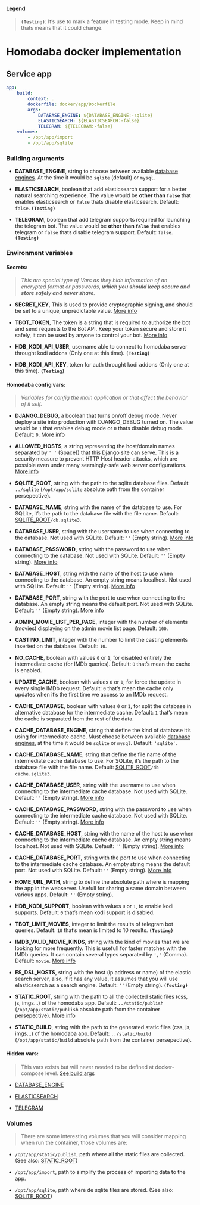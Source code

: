 #### Legend

> **`(Testing)`**: It’s use to mark a feature in testing mode. Keep in mind thats means that it could change.


# Homodaba docker implementation

## Service app
```yaml
app:
    build:
        context: .
        dockerfile: docker/app/Dockerfile
        args:
            DATABASE_ENGINE: ${DATABASE_ENGINE:-sqlite}
            ELASTICSEARCH: ${ELASTICSEARCH:-false}
            TELEGRAM: ${TELEGRAM:-false}
    volumes:
        - /opt/app/import
        - /opt/app/sqlite
```


### <a name="app-build-args"></a>Building arguments
 - <a name="app-build-args-database-engine"></a>**DATABASE_ENGINE**, string to choose between available [database engines](https://docs.djangoproject.com/en/3.2/ref/settings/#engine). At the time it would be `sqlite` (default) or `mysql`.
    
 - <a name="app-build-args-elasticsearch"></a>**ELASTICSEARCH**, boolean that add elasticsearch support for a better natural searching experience. The value would be **other than `false`** that enables elasticsearch or `false` thats disable elasticsearch. Default: `false`. **`(Testing)`**

 - <a name="app-build-args-telegram"></a>**TELEGRAM**, boolean that add telegram supports required for launching the telegram bot. The value would be **other than `false`** that enables telegram or `false`  thats disable telegram support. Default: `false`. **`(Testing)`**


### Environment variables

#### **Secrets:**

> *This are special type of Vars as they hide information of an encrypted format or passwords, **which you should keep secure and store safely and never share**.*

- **SECRET_KEY**, This is used to provide cryptographic signing, and should be set to a unique, unpredictable value. [More info](https://docs.djangoproject.com/en/3.2/ref/settings/#secret-key)

- **TBOT_TOKEN**, The token is a string that is required to authorize the bot and send requests to the Bot API. Keep your token secure and store it safely, it can be used by anyone to control your bot. [More info](https://core.telegram.org/bots#6-botfather)

- **HDB_KODI_API_USER**, username able to connect to homodaba server throught kodi addons (Only one at this time). **`(Testing)`**

- **HDB_KODI_API_KEY**, token for auth throught kodi addons (Only one at this time). **`(Testing)`**

#### **Homodaba config vars:**

> *Variables for config the main application or that affect the behavior of it self.*

- **DJANGO_DEBUG**, a boolean that turns on/off debug mode. Never deploy a site into production with DJANGO_DEBUG turned on. The value would be `1` that enables debug mode or `0` thats disable debug mode. Default: `0`. [More info](https://docs.djangoproject.com/en/3.2/ref/settings/#debug)

- **ALLOWED_HOSTS**, a string representing the host/domain names separated by `' '` (Space)) that this Django site can serve. This is a security measure to prevent HTTP Host header attacks, which are possible even under many seemingly-safe web server configurations. [More info](https://docs.djangoproject.com/en/3.2/ref/settings/#allowed-hosts)

- <a name="app-other-args-sqlite-root"></a>**SQLITE_ROOT**, string with the path to the sqlite database files. Default: `../sqlite` (`/opt/app/sqlite` absolute path from the container persepective).

- **DATABASE_NAME**, string with the name of the database to use. For SQLite, it’s the path to the database file with the file name. Default: [SQLITE_ROOT](#app-other-args-sqlite-root)`/db.sqlite3`.

- **DATABASE_USER**, string with the username to use when connecting to the database. Not used with SQLite. Default: `''` (Empty string). [More info](https://docs.djangoproject.com/en/3.2/ref/settings/#user)

- **DATABASE_PASSWORD**, string with the password to use when connecting to the database. Not used with SQLite. Default: `''` (Empty string). [More info](https://docs.djangoproject.com/en/3.2/ref/settings/#password)

- **DATABASE_HOST**, string with the name of the host to use when connecting to the database. An empty string means localhost. Not used with SQLite. Default: `''` (Empty string). [More info](https://docs.djangoproject.com/en/3.2/ref/settings/#host)

- **DATABASE_PORT**, string with the port to use when connecting to the database. An empty string means the default port. Not used with SQLite. Default: `''` (Empty string). [More info](https://docs.djangoproject.com/en/3.2/ref/settings/#port)

- **ADMIN_MOVIE_LIST_PER_PAGE**, integer with the number of elements (movies) displaying on the admin movie list page. Default: `100`.

- **CASTING_LIMIT**, integer with the number to limit the casting elements inserted on the database. Default: `10`.

- **NO_CACHE**, boolean with values `0` or `1`, for disabled entirely the intermediate cache (for IMDb queries). Default: `0` that’s mean the cache is enabled.

- **UPDATE_CACHE**, boolean with values `0` or `1`, for force the update in every single IMDb request. Default: `0` that’s mean the cache only updates when it’s the first time we access to an IMDb request.

- **CACHE_DATABASE**, boolean with values `0` or `1`, for split the database in alternative database for the intermediate cache. Default: `1` that’s mean the cache is separated from the rest of the data.

- **CACHE_DATABASE_ENGINE**, string that define the kind of database it’s using for intermediate cache. Must choose between available [database engines](https://docs.djangoproject.com/en/3.2/ref/settings/#engine), at the time it would be `sqlite` or `mysql`. Default: `'sqlite'`.

- **CACHE_DATABASE_NAME**, string that define the file name of the intermediate cache database to use. For SQLite, it’s the path to the database file with the file name. Default: [SQLITE_ROOT](#app-other-args-sqlite-root)`/db-cache.sqlite3`.

- **CACHE_DATABASE_USER**, string with the username to use when connecting to the intermediate cache database. Not used with SQLite. Default: `''` (Empty string). [More info](https://docs.djangoproject.com/en/3.2/ref/settings/#user)

- **CACHE_DATABASE_PASSWORD**, string with the password to use when connecting to the intermediate cache database. Not used with SQLite. Default: `''` (Empty string). [More info](https://docs.djangoproject.com/en/3.2/ref/settings/#password)

- **CACHE_DATABASE_HOST**, string with the name of the host to use when connecting to the intermediate cache database. An empty string means localhost. Not used with SQLite. Default: `''` (Empty string). [More info](https://docs.djangoproject.com/en/3.2/ref/settings/#host)

- **CACHE_DATABASE_PORT**, string with the port to use when connecting to the intermediate cache database. An empty string means the default port. Not used with SQLite. Default: `''` (Empty string). [More info](https://docs.djangoproject.com/en/3.2/ref/settings/#port)

- **HOME_URL_PATH**, string to define the absolute path where is mapping the app in the webserver. Usefull for sharing a same domain between various apps. Default: `''` (Empty string). 

- **HDB_KODI_SUPPORT**, boolean with values `0` or `1`, to enable kodi supports. Default: `0` that’s mean kodi support is disabled.

- **TBOT_LIMIT_MOVIES**, integer to limit the results of telegram bot queries. Default: `10` that’s mean  is limited to 10 results. **`(Testing)`**

- **IMDB_VALID_MOVIE_KINDS**, string with the kind of movies that we are looking for more frequently. This is usefull for faster matches with the IMDb queries. It can contain several types separated by `','` (Comma). Default: `movie`. [More info](https://IMDbpy.readthedocs.io/en/latest/usage/movie.html?highlight=kind#movies)

- **ES_DSL_HOSTS**, string with the host (ip address or name) of the elastic search server, also, if it has any value, it assumes that you will use elasticsearch as a search engine. Default: `''` (Empty string). **`(Testing)`**

- <a name="app-config-vars-static-root"></a>**STATIC_ROOT**, string with the path to all the collected static files (css, js, imgs...) of the homodaba app. Default: `../static/publish` (`/opt/app/static/publish` absolute path from the container persepective). [More info](https://docs.djangoproject.com/en/3.2/ref/settings/#static-root)

- **STATIC_BUILD**, string with the path to the generated static files (css, js, imgs...) of the homodaba app. Default: `../static/build` (`/opt/app/static/build` absolute path from the container persepective).


#### **Hidden vars:**

> This vars exists but will never needed to be defined at docker-compose level. [See build args](#app-build-args)

- [DATABASE_ENGINE](#app-build-args-database-engine)

- [ELASTICSEARCH](#app-build-args-elasticsearch)

- [TELEGRAM](#app-build-args-telegram)



### Volumes

> There are some interesting volumes that you will consider mapping when run the container, those volumes are:

* `/opt/app/static/publish`, path where all the static files are collected. (See also: [STATIC_ROOT](#app-config-vars-static-root))

* `/opt/app/import`, path to simplify the process of importing data to the app.

* `/opt/app/sqlite`, path where de sqlite files are stored. (See also: [SQLITE_ROOT](#app-other-args-sqlite-root))
